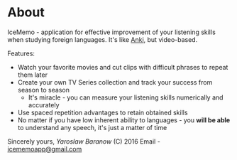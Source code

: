 # About
IceMemo - application for effective improvement of your listening skills when studying foreign languages. It's like <a href="http://ankisrs.net/">Anki</a>, but video-based.
</div>

Features:
* Watch your favorite movies and cut clips with difficult phrases to repeat them later
* Create your own TV Series collection and track your success from season to season
  * It's miracle - you can measure your listening skills numerically and accurately
* Use spaced repetition advantages to retain obtained skills
* No matter if you have low inherent ability to languages - you <b>will be able</b> to understand any speech, it's just a matter of time


Sincerely yours, *Yaroslaw Baranow*  (C) 2016
Email - icememoapp@gmail.com

